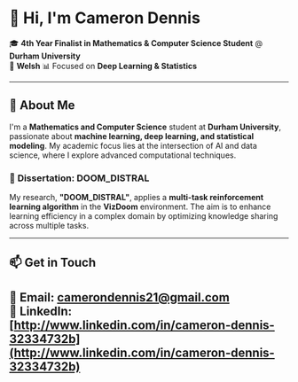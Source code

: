 # 👋 Hi, I'm Cameron Dennis  

🎓 **4th Year Finalist in Mathematics & Computer Science Student** @ **Durham University**  
🏴󠁧󠁢󠁷󠁬󠁳󠁿 **Welsh**
📊 Focused on **Deep Learning & Statistics**  

---

## 🚀 About Me  
I'm a **Mathematics and Computer Science** student at **Durham University**, passionate about **machine learning, deep learning, and statistical modeling**. My academic focus lies at the intersection of AI and data science, where I explore advanced computational techniques.  

### 🎯 **Dissertation: DOOM_DISTRAL**  
My research, **"DOOM_DISTRAL"**, applies a **multi-task reinforcement learning algorithm** in the **VizDoom** environment. The aim is to enhance learning efficiency in a complex domain by optimizing knowledge sharing across multiple tasks.  

---

## 📫 Get in Touch  
📧 Email: [camerondennis21@gmail.com](camerondennis21@gmail.com)  
🔗 LinkedIn: [http://www.linkedin.com/in/cameron-dennis-32334732b](http://www.linkedin.com/in/cameron-dennis-32334732b)  
---
